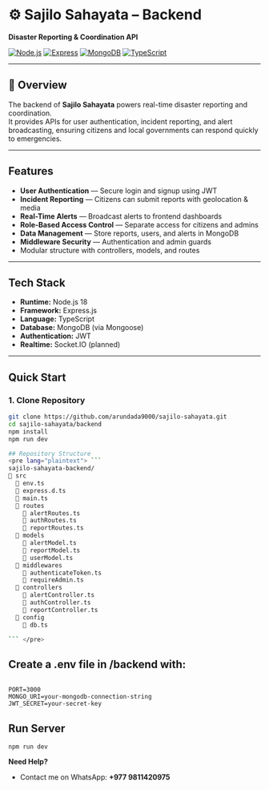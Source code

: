 # ⚙️ Sajilo Sahayata – Backend

**Disaster Reporting & Coordination API**

[![Node.js](https://img.shields.io/badge/Node.js-18-green)](https://nodejs.org/)
[![Express](https://img.shields.io/badge/Express-Framework-lightgrey)](https://expressjs.com/)
[![MongoDB](https://img.shields.io/badge/MongoDB-Database-green)](https://www.mongodb.com/)
[![TypeScript](https://img.shields.io/badge/TypeScript-5-blue)](https://www.typescriptlang.org/)

---

## 📖 Overview

The backend of **Sajilo Sahayata** powers real-time disaster reporting and coordination.  
It provides APIs for user authentication, incident reporting, and alert broadcasting, ensuring citizens and local governments can respond quickly to emergencies.

---

## Features

- **User Authentication** — Secure login and signup using JWT
- **Incident Reporting** — Citizens can submit reports with geolocation & media
- **Real-Time Alerts** — Broadcast alerts to frontend dashboards
- **Role-Based Access Control** — Separate access for citizens and admins
- **Data Management** — Store reports, users, and alerts in MongoDB
- **Middleware Security** — Authentication and admin guards
- Modular structure with controllers, models, and routes

---

## Tech Stack

- **Runtime:** Node.js 18
- **Framework:** Express.js
- **Language:** TypeScript
- **Database:** MongoDB (via Mongoose)
- **Authentication:** JWT
- **Realtime:** Socket.IO (planned)

---

## Quick Start

### 1. Clone Repository

````bash
git clone https://github.com/arundada9000/sajilo-sahayata.git
cd sajilo-sahayata/backend
npm install
npm run dev

## Repository Structure
<pre lang="plaintext"> ```
sajilo-sahayata-backend/
📁 src
  📄 env.ts
  📄 express.d.ts
  📄 main.ts
  📁 routes
    📄 alertRoutes.ts
    📄 authRoutes.ts
    📄 reportRoutes.ts
  📁 models
    📄 alertModel.ts
    📄 reportModel.ts
    📄 userModel.ts
  📁 middlewares
    📄 authenticateToken.ts
    📄 requireAdmin.ts
  📁 controllers
    📄 alertController.ts
    📄 authController.ts
    📄 reportController.ts
  📁 config
    📄 db.ts

``` </pre>
````

## Create a .env file in /backend with:

```

PORT=3000
MONGO_URI=your-mongodb-connection-string
JWT_SECRET=your-secret-key

```

## Run Server

```
npm run dev

```

**Need Help?**

- Contact me on WhatsApp: **+977 9811420975**